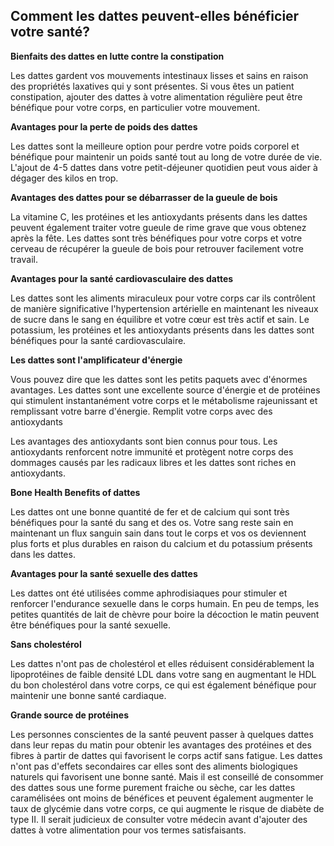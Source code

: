 ## Comment les dattes peuvent-elles bénéficier votre santé?

**Bienfaits des dattes en lutte contre la constipation**

Les dattes gardent vos mouvements intestinaux lisses et sains en raison des propriétés laxatives qui y sont présentes. Si vous êtes un patient constipation, ajouter des dattes à votre alimentation régulière peut être bénéfique pour votre corps, en particulier votre mouvement.

**Avantages pour la perte de poids des dattes**

Les dattes sont la meilleure option pour perdre votre poids corporel et bénéfique pour maintenir un poids santé tout au long de votre durée de vie. L'ajout de 4-5 dattes dans votre petit-déjeuner quotidien peut vous aider à dégager des kilos en trop.

**Avantages des dattes pour se débarrasser de la gueule de bois**

La vitamine C, les protéines et les antioxydants présents dans les dattes peuvent également traiter votre gueule de rime grave que vous obtenez après la fête. Les dattes sont très bénéfiques pour votre corps et votre cerveau de récupérer la gueule de bois pour retrouver facilement votre travail.

**Avantages pour la santé cardiovasculaire des dattes**

Les dattes sont les aliments miraculeux pour votre corps car ils contrôlent de manière significative l'hypertension artérielle en maintenant les niveaux de sucre dans le sang en équilibre et votre cœur est très actif et sain. Le potassium, les protéines et les antioxydants présents dans les dattes sont bénéfiques pour la santé cardiovasculaire.

**Les dattes sont l'amplificateur d'énergie**

Vous pouvez dire que les dattes sont les petits paquets avec d'énormes avantages. Les dattes sont une excellente source d'énergie et de protéines qui stimulent instantanément votre corps et le métabolisme rajeunissant et remplissant votre barre d'énergie.
Remplit votre corps avec des antioxydants

Les avantages des antioxydants sont bien connus pour tous. Les antioxydants renforcent notre immunité et protègent notre corps des dommages causés par les radicaux libres et les dattes sont riches en antioxydants.

**Bone Health Benefits of dattes**

Les dattes ont une bonne quantité de fer et de calcium qui sont très bénéfiques pour la santé du sang et des os. Votre sang reste sain en maintenant un flux sanguin sain dans tout le corps et vos os deviennent plus forts et plus durables en raison du calcium et du potassium présents dans les dattes.

**Avantages pour la santé sexuelle des dattes**

Les dattes ont été utilisées comme aphrodisiaques pour stimuler et renforcer l'endurance sexuelle dans le corps humain. En peu de temps, les petites quantités de lait de chèvre pour boire la décoction le matin peuvent être bénéfiques pour la santé sexuelle.

**Sans cholestérol**

Les dattes n'ont pas de cholestérol et elles réduisent considérablement la lipoprotéines de faible densité LDL dans votre sang en augmentant le HDL du bon cholestérol dans votre corps, ce qui est également bénéfique pour maintenir une bonne santé cardiaque.

**Grande source de protéines**

Les personnes conscientes de la santé peuvent passer à quelques dattes dans leur repas du matin pour obtenir les avantages des protéines et des fibres à partir de dattes qui favorisent le corps actif sans fatigue.
Les dattes n'ont pas d'effets secondaires car elles sont des aliments biologiques naturels qui favorisent une bonne santé. Mais il est conseillé de consommer des dattes sous une forme purement fraiche ou sèche, car les dattes caramélisées ont moins de bénéfices et peuvent également augmenter le taux de glycémie dans votre corps, ce qui augmente le risque de diabète de type II. Il serait judicieux de consulter votre médecin avant d'ajouter des dattes à votre alimentation pour vos termes satisfaisants.
